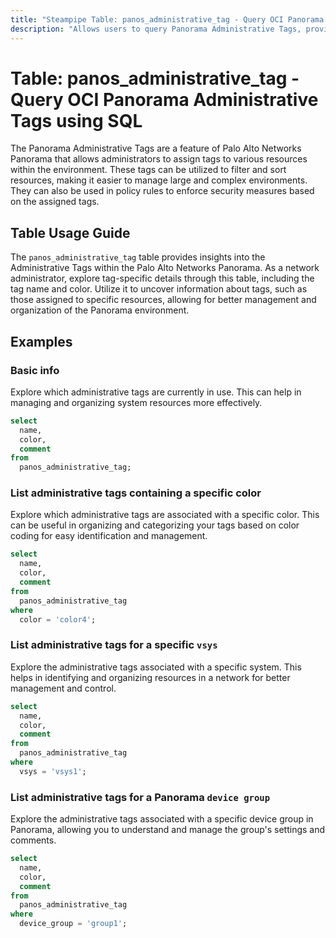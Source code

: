 ```yaml
---
title: "Steampipe Table: panos_administrative_tag - Query OCI Panorama Administrative Tags using SQL"
description: "Allows users to query Panorama Administrative Tags, providing insights into the administrative tags assigned to various resources within the Palo Alto Networks Panorama environment."
---
```


# Table: panos_administrative_tag - Query OCI Panorama Administrative Tags using SQL

The Panorama Administrative Tags are a feature of Palo Alto Networks Panorama that allows administrators to assign tags to various resources within the environment. These tags can be utilized to filter and sort resources, making it easier to manage large and complex environments. They can also be used in policy rules to enforce security measures based on the assigned tags.

## Table Usage Guide

The `panos_administrative_tag` table provides insights into the Administrative Tags within the Palo Alto Networks Panorama. As a network administrator, explore tag-specific details through this table, including the tag name and color. Utilize it to uncover information about tags, such as those assigned to specific resources, allowing for better management and organization of the Panorama environment.

## Examples

### Basic info
Explore which administrative tags are currently in use. This can help in managing and organizing system resources more effectively.

```sql
select
  name,
  color,
  comment
from
  panos_administrative_tag;
```

### List administrative tags containing a specific color
Explore which administrative tags are associated with a specific color. This can be useful in organizing and categorizing your tags based on color coding for easy identification and management.

```sql
select
  name,
  color,
  comment
from
  panos_administrative_tag
where
  color = 'color4';
```

### List administrative tags for a specific `vsys`
Explore the administrative tags associated with a specific system. This helps in identifying and organizing resources in a network for better management and control.

```sql
select
  name,
  color,
  comment
from
  panos_administrative_tag
where
  vsys = 'vsys1';
```

### List administrative tags for a **Panorama** `device group`
Explore the administrative tags associated with a specific device group in Panorama, allowing you to understand and manage the group's settings and comments.

```sql
select
  name,
  color,
  comment
from
  panos_administrative_tag
where
  device_group = 'group1';
```